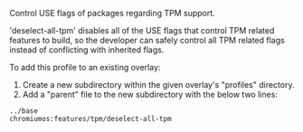 Control USE flags of packages regarding TPM support.

'deselect-all-tpm' disables all of the USE flags that control TPM related
features to build, so the developer can safely control all TPM related flags
instead of conflicting with inherited flags.

To add this profile to an existing overlay:
1.  Create a new subdirectory within the given overlay's "profiles" directory.
2.  Add a "parent" file to the new subdirectory with the below two lines:
  ```
  ../base
  chromiumos:features/tpm/deselect-all-tpm
  ```
